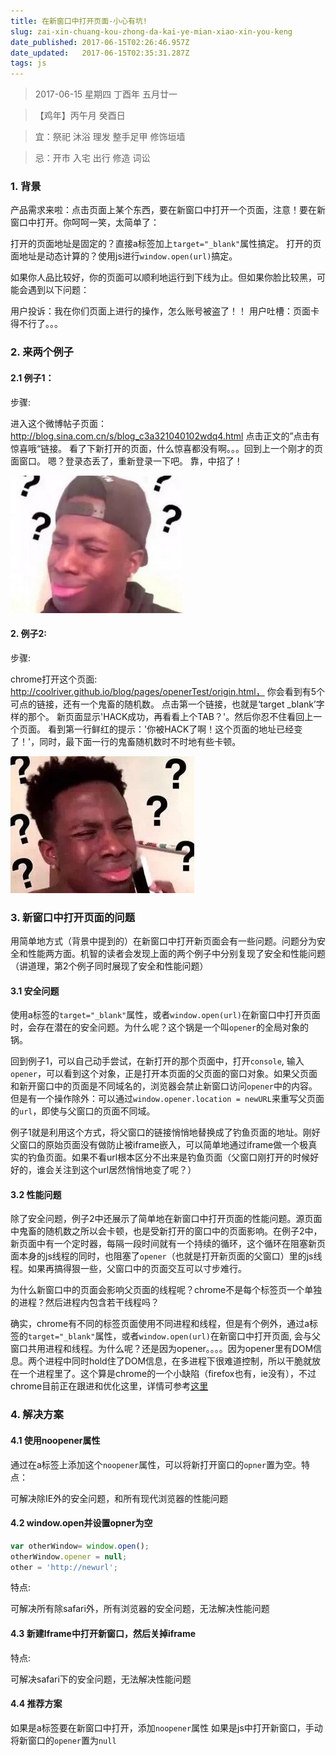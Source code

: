 ```yaml
---
title: 在新窗口中打开页面-小心有坑!
slug: zai-xin-chuang-kou-zhong-da-kai-ye-mian-xiao-xin-you-keng
date_published: 2017-06-15T02:26:46.957Z
date_updated:   2017-06-15T02:35:31.287Z
tags: js
---
```


> 2017-06-15 星期四 丁酉年 五月廿一

>【鸡年】丙午月 癸酉日

> 宜：祭祀 沐浴 理发 整手足甲 修饰垣墙

> 忌：开市 入宅 出行 修造 词讼

### 1. 背景

产品需求来啦：点击页面上某个东西，要在新窗口中打开一个页面，注意！要在新窗口中打开。你呵呵一笑，太简单了：

打开的页面地址是固定的？直接a标签加上`target="_blank"`属性搞定。
打开的页面地址是动态计算的？使用js进行`window.open(url)`搞定。

如果你人品比较好，你的页面可以顺利地运行到下线为止。但如果你脸比较黑，可能会遇到以下问题：

用户投诉：我在你们页面上进行的操作，怎么账号被盗了！！
用户吐槽：页面卡得不行了。。。

### 2. 来两个例子

#### 2.1 例子1：

步骤:

进入这个微博帖子页面： http://blog.sina.com.cn/s/blog_c3a321040102wdq4.html
点击正文的”点击有惊喜哦“链接。
看了下新打开的页面，什么惊喜都没有啊。。。回到上一个刚才的页面窗口。
嗯？登录态丢了，重新登录一下吧。
靠，中招了！

![](./images/FqeVN2UDSOFoWnoQKGKaNbmnS6JG.jpg)

#### 2. 例子2:

步骤: 

chrome打开这个页面: http://coolriver.github.io/blog/pages/openerTest/origin.html， 你会看到有5个可点的链接，还有一个鬼畜的随机数。
点击第一个链接，也就是‘target _blank’字样的那个。
新页面显示'HACK成功，再看看上个TAB？'。然后你忍不住看回上一个页面。
看到第一行鲜红的提示：'你被HACK了啊！这个页面的地址已经变了！'，同时，最下面一行的鬼畜随机数时不时地有些卡顿。

![](./images/FosHfvG85WRwz9MsdeAv-1GpIK6S.jpg)

### 3. 新窗口中打开页面的问题

用简单地方式（背景中提到的）在新窗口中打开新页面会有一些问题。问题分为安全和性能两方面。机智的读者会发现上面的两个例子中分别复现了安全和性能问题（讲道理，第2个例子同时展现了安全和性能问题） 

#### 3.1 安全问题

使用a标签的`target="_blank"`属性，或者`window.open(url)`在新窗口中打开页面时，会存在潜在的安全问题。为什么呢？这个锅是一个叫`opener`的全局对象的锅。

回到例子1，可以自己动手尝试，在新打开的那个页面中，打开`console`, 输入`opener`，可以看到这个对象，正是打开本页面的父页面的窗口对象。如果父页面和新开窗口中的页面是不同域名的，浏览器会禁止新窗口访问`opener`中的内容。但是有一个操作除外：可以通过`window.opener.location = newURL`来重写父页面的`url`，即使与父窗口的页面不同域。

例子1就是利用这个方式，将父窗口的链接悄悄地替换成了钓鱼页面的地址。刚好父窗口的原始页面没有做防止被iframe嵌入，可以简单地通过iframe做一个极真实的钓鱼页面。如果不看url根本区分不出来是钓鱼页面（父窗口刚打开的时候好好的，谁会关注到这个url居然悄悄地变了呢？） 

#### 3.2 性能问题

除了安全问题，例子2中还展示了简单地在新窗口中打开页面的性能问题。源页面中鬼畜的随机数之所以会卡顿，也是受新打开的窗口中的页面影响。在例子2中，新页面中有一个定时器，每隔一段时间就有一个持续的循环，这个循环在阻塞新页面本身的js线程的同时，也阻塞了`opener`（也就是打开新页面的父窗口）里的js线程。如果再搞得狠一些，父窗口中的页面交互可以寸步难行。

为什么新窗口中的页面会影响父页面的线程呢？chrome不是每个标签页一个单独的进程？然后进程内包含若干线程吗？

确实，chrome有不同的标签页面使用不同进程和线程，但是有个例外，通过a标签的`target="_blank"`属性，或者`window.open(url)`在新窗口中打开页面, 会与父窗口共用进程和线程。为什么呢？还是因为opener。。。。因为opener里有DOM信息。两个进程中同时hold住了DOM信息，在多进程下很难道控制，所以干脆就放在一个进程里了。这个算是chrome的一个小缺陷（firefox也有，ie没有），不过chrome目前正在跟进和优化这里，详情可参考[这里](http://www.chromium.org/developers/design-documents/site-isolation)

### 4. 解决方案

#### 4.1 使用noopener属性

通过在a标签上添加这个`noopener`属性，可以将新打开窗口的`opner`置为空。特点：

可解决除IE外的安全问题，和所有现代浏览器的性能问题

#### 4.2 window.open并设置opner为空

```js
var otherWindow= window.open();
otherWindow.opener = null;
other = 'http://newurl';
```

特点:

可解决所有除safari外，所有浏览器的安全问题，无法解决性能问题

#### 4.3 新建Iframe中打开新窗口，然后关掉iframe

特点:

可解决safari下的安全问题，无法解决性能问题

#### 4.4 推荐方案

如果是a标签要在新窗口中打开，添加`noopener`属性
如果是js中打开新窗口，手动将新窗口的`opener`置为`null`